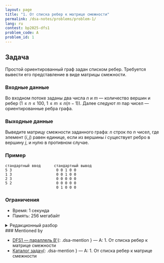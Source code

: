 ```yaml
---
layout: page
title: "1. От списка ребер к матрице смежности"
permalink: /dsa-notes/problems/problem-1/
lang: ru
contest: bp2025-dfs1
problem_code: A
problem_id: 1
---
```


## Задача

Простой ориентированный граф задан списком ребер. Требуется вывести его представление в виде матрицы смежности.

### Входные данные

Во входном потоке заданы два числа $n$ и $m$ — количество вершин и ребер ($1 \leqslant n \leqslant 100$, $1 \leqslant m \leqslant n(n-1)$). Далее следуют $m$ пар чисел — ориентированные ребра графа.

### Выходные данные

Выведите матрицу смежности заданного графа: $n$ строк по $n$ чисел, где элемент $(i, j)$ равен единице, если из вершины $i$ существует ребро в вершину $j$, и нулю в противном случае.

### Пример

```
стандартный ввод      стандартный вывод
5 3                    0 0 1 0 0
1 3                    0 0 1 0 0
2 3                    0 0 0 0 0
5 2                    0 0 0 0 0
                       0 1 0 0 0
```

### Ограничения

- Время: 1 секунда
- Память: 256 мегабайт

<details class="dsa-toggle">
<summary>Редакционный разбор</summary>

Создаём квадратную таблицу $n \times n$, заполненную нулями. Далее читаем каждое ребро $(u, v)$ и выставляем в матрице элемент $a_{u,v} = 1$. Поскольку вершины нумеруются с единицы, удобнее хранить матрицу в виде массива `vector<vector<int>> a(n, vector<int>(n))` и обращаться по индексам `u-1`, `v-1`.

Вывод заключается в печати всех строк матрицы. Даже если каких-то рёбер нет, соответствующие нули мы печатаем явно, поэтому итоговая сложность — $O(n^2)$, что укладывается в ограничения (значения $m$ на порядок меньше $n^2$, но мы всё равно обязаны вывести весь квадрат из $n^2$ чисел).

Ниже приведён опорный код:

```cpp
int n, m;
cin >> n >> m;
vector<vector<int>> a(n, vector<int>(n));
for (int i = 0; i < m; ++i) {
    int u, v;
    cin >> u >> v;
    a[u - 1][v - 1] = 1;
}
for (int i = 0; i < n; ++i) {
    for (int j = 0; j < n; ++j) {
        cout << a[i][j] << (j + 1 == n ? '\n' : ' ');
    }
}
```

Временная и по памяти сложность — $O(n^2)$.

</details>
### Mentioned by

<!-- dsa-mentioned-by:start -->
- [DFS1 — параллель B'](/dsa-notes/bp2025/contests/dfs1/){: .dsa-mention } — A: 1. От списка ребер к матрице смежности
- [Каталог задач](/dsa-notes/problems/){: .dsa-mention } — A: 1. От списка ребер к матрице смежности
<!-- dsa-mentioned-by:end -->

